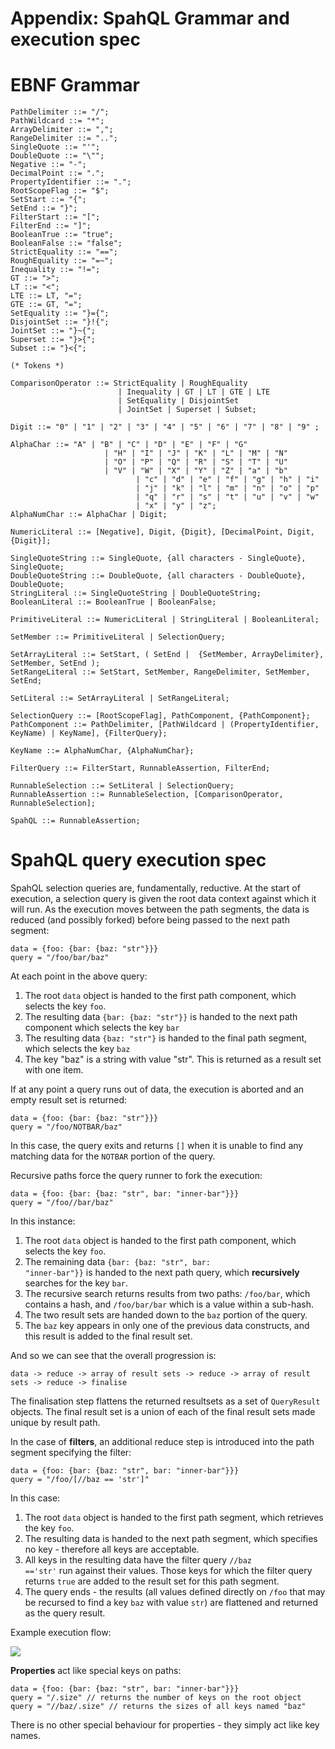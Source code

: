 Appendix: SpahQL Grammar and execution spec
===========================================

EBNF Grammar
============

    PathDelimiter ::= "/";
    PathWildcard ::= "*";
    ArrayDelimiter ::= ",";
    RangeDelimiter ::= "..";
    SingleQuote ::= "'";
    DoubleQuote ::= "\"";
    Negative ::= "-";
    DecimalPoint ::= ".";
    PropertyIdentifier ::= ".";
    RootScopeFlag ::= "$";
    SetStart ::= "{";
    SetEnd ::= "}";
    FilterStart ::= "[";
    FilterEnd ::= "]";
    BooleanTrue ::= "true";
    BooleanFalse ::= "false";
    StrictEquality ::= "==";
    RoughEquality ::= "=~";
    Inequality ::= "!=";
    GT ::= ">";
    LT ::= "<";
    LTE ::= LT, "=";
    GTE ::= GT, "=";
    SetEquality ::= "}={";
    DisjointSet ::= "}!{";
    JointSet ::= "}~{";
    Superset ::= "}>{";
    Subset ::= "}<{";

    (* Tokens *)

    ComparisonOperator ::= StrictEquality | RoughEquality
    						| Inequality | GT | LT | GTE | LTE
    						| SetEquality | DisjointSet
    						| JointSet | Superset | Subset;

    Digit ::= "0" | "1" | "2" | "3" | "4" | "5" | "6" | "7" | "8" | "9" ;

    AlphaChar ::= "A" | "B" | "C" | "D" | "E" | "F" | "G"
                         | "H" | "I" | "J" | "K" | "L" | "M" | "N"
                         | "O" | "P" | "Q" | "R" | "S" | "T" | "U"
                         | "V" | "W" | "X" | "Y" | "Z" | "a" | "b"
    							| "c" | "d" | "e" | "f" | "g" | "h" | "i"
    							| "j" | "k" | "l" | "m" | "n" | "o" | "p"
    							| "q" | "r" | "s" | "t" | "u" | "v" | "w"
    							| "x" | "y" | "z";
    AlphaNumChar ::= AlphaChar | Digit;

    NumericLiteral ::= [Negative], Digit, {Digit}, [DecimalPoint, Digit, {Digit}];

    SingleQuoteString ::= SingleQuote, {all characters - SingleQuote}, SingleQuote;
    DoubleQuoteString ::= DoubleQuote, {all characters - DoubleQuote}, DoubleQuote;
    StringLiteral ::= SingleQuoteString | DoubleQuoteString;
    BooleanLiteral ::= BooleanTrue | BooleanFalse;

    PrimitiveLiteral ::= NumericLiteral | StringLiteral | BooleanLiteral;

    SetMember ::= PrimitiveLiteral | SelectionQuery;

    SetArrayLiteral ::= SetStart, ( SetEnd |  {SetMember, ArrayDelimiter}, SetMember, SetEnd );
    SetRangeLiteral ::= SetStart, SetMember, RangeDelimiter, SetMember, SetEnd;

    SetLiteral ::= SetArrayLiteral | SetRangeLiteral;

    SelectionQuery ::= [RootScopeFlag], PathComponent, {PathComponent};
    PathComponent ::= PathDelimiter, [PathWildcard | (PropertyIdentifier, KeyName) | KeyName], {FilterQuery};

    KeyName ::= AlphaNumChar, {AlphaNumChar};

    FilterQuery ::= FilterStart, RunnableAssertion, FilterEnd;

    RunnableSelection ::= SetLiteral | SelectionQuery;
    RunnableAssertion ::= RunnableSelection, [ComparisonOperator, RunnableSelection];

    SpahQL ::= RunnableAssertion;

SpahQL query execution spec
===========================

SpahQL selection queries are, fundamentally, reductive. At the start of execution, a selection query is given the root data context against which it will run. As the execution moves between the path segments, the data is reduced (and possibly forked) before being passed to the next path segment:

    data = {foo: {bar: {baz: "str"}}}
    query = "/foo/bar/baz"

At each point in the above query:

1. The root <code>data</code> object is handed to the first path component, which selects the key <code>foo</code>.
2. The resulting data <code>{bar: {baz: "str"}}</code> is handed to the next path component which selects the key <code>bar</code>
3. The resulting data <code>{baz: "str"}</code> is handed to the final path segment, which selects the key <code>baz</code>
4. The key "baz" is a string with value "str". This is returned as a result set with one item.

If at any point a query runs out of data, the execution is aborted and an empty result set is returned:

    data = {foo: {bar: {baz: "str"}}}
    query = "/foo/NOTBAR/baz"

In this case, the query exits and returns <code>[]</code> when it is unable to find any matching data for the <code>NOTBAR</code> portion of the query.

Recursive paths force the query runner to fork the execution:

    data = {foo: {bar: {baz: "str", bar: "inner-bar"}}}
    query = "/foo//bar/baz"

In this instance:

1. The root <code>data</code> object is handed to the first path component, which selects the key <code>foo</code>.
2. The remaining data <code>{bar: {baz: "str", bar: "inner-bar"}}</code> is handed to the next path query, which **recursively** searches for the key <code>bar</code>.
3. The recursive search returns results from two paths: <code>/foo/bar</code>, which contains a hash, and <code>/foo/bar/bar</code> which is a value within a sub-hash.
4. The two result sets are handed down to the <code>baz</code> portion of the query.
5. The <code>baz</code> key appears in only one of the previous data constructs, and this result is added to the final result set.

And so we can see that the overall progression is:

    data -> reduce -> array of result sets -> reduce -> array of result sets -> reduce -> finalise

The finalisation step flattens the returned resultsets as a set of <code>QueryResult</code> objects. The final result set is a union of each of the final result sets made unique by result path.

In the case of **filters**, an additional reduce step is introduced into the path segment specifying the filter:

    data = {foo: {bar: {baz: "str", bar: "inner-bar"}}}
    query = "/foo/[//baz == 'str']"

In this case:

1. The root <code>data</code> object is handed to the first path segment, which retrieves the key <code>foo</code>.
2. The resulting data is handed to the next path segment, which specifies no key - therefore all keys are acceptable.
3. All keys in the resulting data have the filter query <code>//baz =='str'</code> run against their values. Those keys for which the filter query returns <code>true</code> are added to the result set for this path segment.
4. The query ends - the results (all values defined directly on <code>/foo</code> that may be recursed to find a key <code>baz</code> with value <code>str</code>) are flattened and returned as the query result.

Example execution flow:

<img src="https://img.skitch.com/20110511-f6t1iwt3jq4gxyd2hnk7fyfjdd.jpg" />

**Properties** act like special keys on paths:

    data = {foo: {bar: {baz: "str", bar: "inner-bar"}}}
    query = "/.size" // returns the number of keys on the root object
    query = "//baz/.size" // returns the sizes of all keys named "baz"

There is no other special behaviour for properties - they simply act like key names.